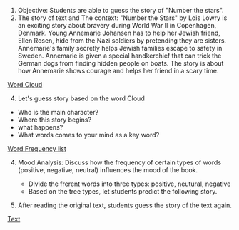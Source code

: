 
1) Objective: Students are able to guess the story of "Number the stars".
2) The story of text and The context: 
"Number the Stars" by Lois Lowry is an exciting story about bravery during World War II in Copenhagen, Denmark. Young Annemarie Johansen has to help her Jewish friend, Ellen Rosen, hide from the Nazi soldiers by pretending they are sisters. Annemarie's family secretly helps Jewish families escape to safety in Sweden. Annemarie is given a special handkerchief that can trick the German dogs from finding hidden people on boats. The story is about how Annemarie shows courage and helps her friend in a scary time.

[Word Cloud](https://github.com/Englishson0909/2024spring/raw/main/wordcloud.png)

4) Let's guess story based on the word Cloud
  - Who is the main character?
  - Where this story begins?
  - what happens?
  - What words comes to your mind as a key word?

    
  [Word Frequency list](https://github.com/Englishson0909/2024spring/raw/main/HFwords.csv)
    
4) Mood Analysis: Discuss how the frequency of certain types of words (positive, negative, neutral) influences the mood of the book.
   - Divide the frerent words into three types: positive, neutural, negative
   - Based on the tree types, let students predict the following story. 

5) After reading the original text, students guess the story of the text again. 

[Text](https://github.com/Englishson0909/2024spring/raw/main/Reading1readme.md)




